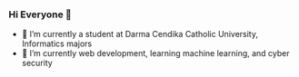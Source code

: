 ### Hi Everyone 👋

- 🔭 I’m currently a student at Darma Cendika Catholic University, Informatics majors
- 🌱 I’m currently web development, learning machine learning, and cyber security
